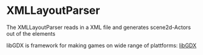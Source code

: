 XMLLayoutParser
===============

The XMLLayoutParser reads in a XML file and generates scene2d-Actors out of the elements

libGDX is framework for making games on wide range of plattforms:
[libGDX](http://libgdx.badlogicgames.com/ "Official libGDX Website")
